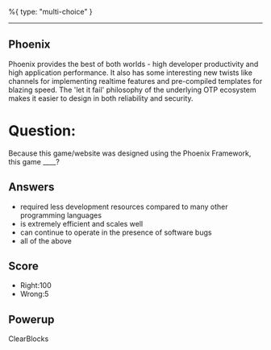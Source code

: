 %{
 type: "multi-choice"
}

---
## Phoenix
Phoenix provides the best of both worlds - high developer productivity and high application performance.
It also has some interesting new twists like channels for implementing realtime features
and pre-compiled templates for blazing speed.
The 'let it fail' philosophy of the underlying OTP ecosystem makes it easier
to design in both reliability and security.

# Question:
Because this game/website was designed using the Phoenix Framework,
this game ____?

## Answers
- required less development resources compared to many other programming languages
- is extremely efficient and scales well
- can continue to operate in the presence of software bugs
- all of the above


## Score
- Right:100
- Wrong:5

## Powerup
ClearBlocks
